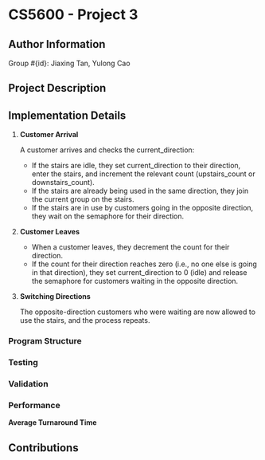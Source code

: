 # CS5600 - Project 3

## Author Information

Group #{id}: Jiaxing Tan, Yulong Cao

## Project Description

## Implementation Details

1. **Customer Arrival**

   A customer arrives and checks the current_direction:

   * If the stairs are idle, they set current_direction to their direction, enter the stairs, and increment the relevant count (upstairs_count or downstairs_count).
   * If the stairs are already being used in the same direction, they join the current group on the stairs.
   * If the stairs are in use by customers going in the opposite direction, they wait on the semaphore for their direction.

2. **Customer Leaves**

   * When a customer leaves, they decrement the count for their direction.
   * If the count for their direction reaches zero (i.e., no one else is going in that direction), they set current_direction to 0 (idle) and release the semaphore for customers waiting in the opposite direction.

3. **Switching Directions**

   The opposite-direction customers who were waiting are now allowed to use the stairs, and the process repeats.

### Program Structure

### Testing

### Validation

### Performance

**Average Turnaround Time**

## Contributions
